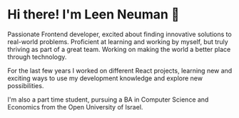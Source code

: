 <h1>Hi there! I'm Leen Neuman &#128075</h1>

Passionate Frontend developer, excited about finding innovative solutions to real-world problems. Proficient at learning and working by myself, but truly thriving as part of a great team. Working on making the world a better place through technology.

For the last few years I worked on different React projects, learning new and exciting ways to use my development knowledge and explore new possibilities.

I'm also a part time student, pursuing a BA in Computer Science and Economics from the Open University of Israel.
